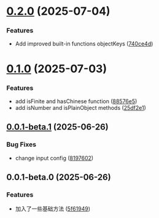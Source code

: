# [0.2.0](https://github.com/hacxy/ts-utils/compare/v0.1.0...v0.2.0) (2025-07-04)

### Features

- Add improved built-in functions objectKeys ([740ce4d](https://github.com/hacxy/ts-utils/commit/740ce4d003a57118b0162bee1f4bf6566d26b7b2))

# [0.1.0](https://github.com/hacxy/ts-utils/compare/v0.0.1-beta.1...v0.1.0) (2025-07-03)

### Features

- add isFinite and hasChinese function ([88576e5](https://github.com/hacxy/ts-utils/commit/88576e5036928c37247b2bc3525ce0daff6fcf72))
- add isNumber and isPlainObject methods ([25df2e1](https://github.com/hacxy/ts-utils/commit/25df2e1ba5dfbf614e39c5431094323094baa5b5))

## [0.0.1-beta.1](https://github.com/hacxy/ts-utils/compare/v0.0.1-beta.0...v0.0.1-beta.1) (2025-06-26)

### Bug Fixes

- change input config ([8197602](https://github.com/hacxy/ts-utils/commit/8197602bf62b3377cabac1a77f614c3852b09bb1))

## 0.0.1-beta.0 (2025-06-26)

### Features

- 加入了一些基础方法 ([5f61949](https://github.com/hacxy/ts-utils/commit/5f61949a8e093673681c589f18347e2d47a92068))
